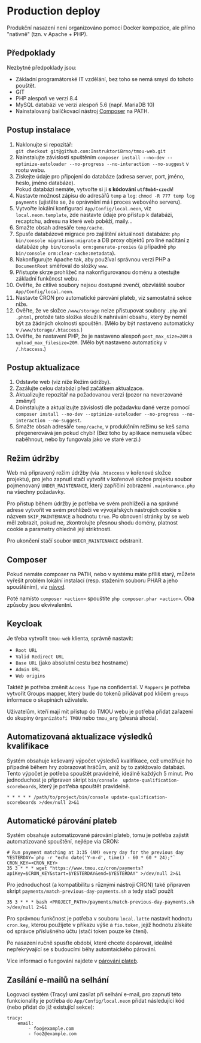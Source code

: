 # Production deploy

Produkční nasazení není organizováno pomocí Docker kompozice, ale přímo "nativně" (tzn. v Apache + PHP).


## Předpoklady

Nezbytné předpoklady jsou:

- Základní programátorské IT vzdělání, bez toho se nemá smysl do tohoto pouštět.
- GIT
- PHP alespoň ve verzi 8.4
- MySQL databázi ve verzi alespoň 5.6 (např. MariaDB 10)
- Nainstalovaný balíčkovací nástroj [Composer](https://getcomposer.org/) na PATH.

## Postup instalace

1. Naklonujte si repozitář:  
   `git checkout git@github.com:InstruktoriBrno/tmou-web.git`
2. Nainstalujte závislosti spuštěním `composer install --no-dev --optimize-autoloader --no-progress --no-interaction --no-suggest` v rootu webu.
3. Získejte údaje pro připojení do databáze (adresa server, port, jméno, heslo, jméno databáze).  
   Pokud databázi nemáte, vytvořte si ji **s kódování `utf8mb4-czech`**!
4. Nastavte možnost zápisu do adresářů `temp` a `log`: `chmod -R 777 temp log payments` (ujistěte se, že oprávnění má i proces webového serveru).
5. Vytvořte lokální konfiguraci `App/Config/local.neon`, viz `local.neon.template`,
   zde nastavte údaje pro přístup k databázi, recaptchu, adresu na které web poběží, maily...
6. Smažte obsah adresáře `temp/cache`.
7. Spusťe databázové migrace pro zajištění aktuálnosti databáze: `php bin/console migrations:migrate` a DB proxy objektů pro líné načítání z databáze `php bin/console orm:generate-proxies` (a případně `php bin/console orm:clear-cache:metadata`).
9. Nakonfigurujte Apache tak, aby používal správnou verzi PHP a `DocumentRoot` směřoval do složky `www`.
10. Přistupte skrze prohlížeč na nakonfigurovanou doménu a otestujte základní funkčnost webu.
11. Ověřte, že citlivé soubory nejsou dostupné zvenčí, obzvláště soubor `App/Config/local.neon`.
12. Nastavte CRON pro automatické párování plateb, viz samostatná sekce níže.
13. Ověřte, že ve složce `/www/storage` nelze přistupovat soubory `.php` ani `.phtml`, protože tato složka slouží k nahrávání obsahu, který by neměl být za žádných okolností spouštěn. (Mělo by být nastaveno automaticky v `/www/storage/.htaccess`.)
14. Ověřte, že nastavení PHP, že je nastaveno alespoň `post_max_size=20M` a `upload_max_filesize=20M`. (Mělo být nastaveno automaticky v `/.htaccess`.)

## Postup aktualizace

1. Odstavte web (viz níže Režim údržby).
2. Zazálujte celou databázi před začátkem aktualzace.
2. Aktualizujte repozitář na požadovanou verzi (pozor na neverzované změny!)
3. Doinstalujte a aktualizujte závislosti dle požadavku dané verze pomocí `composer install --no-dev --optimize-autoloader --no-progress --no-interaction --no-suggest`.
4. Smažte obsah adresáře `temp/cache`, v produkčním režimu se keš sama přegenerovává jen pokud chybí! (Bez toho by aplikace nemusela vůbec naběhnout, nebo by fungovala jako ve staré verzi.)

## Režim údržby

Web má připravený režim údržby (via `.htaccess` v kořenové složce projektu), pro jeho zapnutí stačí vytvořit v kořenové složce projektu
soubor pojmenovaný `UNDER_MAINTENANCE`, který zapříčiní zobrazení `.maintenance.php` na všechny požadavky.

Pro přístup během údržby je potřeba ve svém prohlížeči a na správné adrese vytvořit ve svém prohlížeči ve vývojářských nástrojích
cookie s názvem `SKIP_MAINTENANCE` a hodnotu `true`. Po obnovení stránky by se web měl zobrazit, pokud ne, zkontrolujte přesnou shodu domény, platnost cookie a parametry ohledně její striktnosti.

Pro ukončení stačí soubor `UNDER_MAINTENANCE` odstranit.

## Composer

Pokud nemáte composer na PATH, nebo v systému máte příliš starý, můžete vyřešit problém lokální instalací
(resp. stažením souboru PHAR a jeho spouštěním), viz [návod](https://getcomposer.org/doc/00-intro.md#installation-linux-unix-macos).

Poté namísto `composer <action>` spouštíte `php composer.phar <action>`. Oba způsoby jsou ekvivalentní.

## Keycloak

Je třeba vytvořit `tmou-web` klienta, správně nastavit:

- `Root URL`
- `Valid Redirect URL`
- `Base URL` (jako absolutní cestu bez hostname)
- `Admin URL`
- `Web origins`

Taktéž je potřeba změnit `Access Type` na confidential. V `Mappers` je potřeba vytvořit Groups mapper, který bude do tokenů přidávat pod klíčem `groups` informace o skupinách uživatele.

Uživatelům, kteří mají mít přístup do TMOU webu je potřeba přidat zařazení do skupiny `Organizátoři TMOU` nebo `tmou_org` (přesná shoda).

## Automatizovaná aktualizace výsledků kvalifikace

Systém obsahuje kešovaný výpočet výsledků kvalifikace, což umožňuje ho případně během hry zobrazovat hráčům, aniž by to zatěžovalo databázi. Tento výpočet je potřeba spouštět pravidelně, ideálně každých 5 minut. Pro jednoduchost je připraven skript `bin/console  update-qualification-scoreboards`, který je potřeba spouštět pravidelně.

```
* * * * * /path/to/project/bin/console update-qualification-scoreboards >/dev/null 2>&1
```

## Automatické párování plateb

Systém obsahuje automatizované párování plateb, tomu je potřeba zajistit automatizované spouštění, nejlépe via CRON:

```
# Run payment matching at 3:35 (AM) every day for the previous day
YESTERDAY=`php -r "echo date('Y-m-d', time() - 60 * 60 * 24);"`
CRON_KEY=<CRON_KEY>
35 3 * * * wget "https://www.tmou.cz/cron/payments?apiKey=$CRON_KEY&start=$YESTERDAY&end=$YESTERDAY" >/dev/null 2>&1
```

Pro jednoduchost (a kompatibilitu s různými nástroji CRON) také připraven skript `payments/match-previous-day-payments.sh` a tedy stačí použít
```
35 3 * * * bash <PROJECT_PATH>/payments/match-previous-day-payments.sh >/dev/null 2>&1
```

Pro správnou funkčnost je potřeba v souboru `local.latte` nastavit hodnotu `cron.key`, kterou použijete v příkazu výše
a  `fio.token`, jejíž hodnotu získáte od správce příslušného účtu (stačí token pouze ke čtení).

Po nasazení ručně spusťte období, které chcete dopárovat, ideálně nepřekrývající se s budoucími běhy automtaického párování.

Více informací o fungování najdete v [párování plateb](PaymentsMatching.md).

## Zasílání e-mailů na selhání

Logovací systém (Tracy) umí zasílat při selhání e-mail, pro zapnutí této funkcionality je potřeba do `App/Config/local.neon`
přidat následující kód (nebo přidat do již existující sekce):

```neon
tracy:
    email:
        - foo@example.com
        - foo2@example.com 
```

